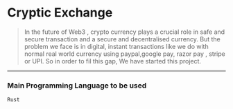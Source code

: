# Cryptic Exchange
>In the future of Web3 , crypto currency plays a crucial role in safe and secure transaction and a secure and decentralised currency. But the problem we face is in digital, instant transactions like we do with normal real world currency using paypal,google pay, razor pay , stripe or UPI. So in order to fil this gap, We have started this project.

---
### Main Programming Language to be used
`Rust`

